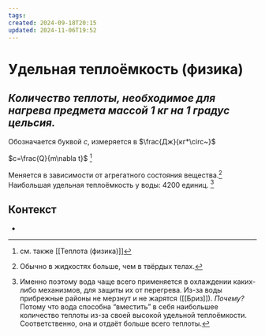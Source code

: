 ```yaml
---
tags: 
created: 2024-09-18T20:15
updated: 2024-11-06T19:52
---
```

# Удельная теплоёмкость (физика)

## ***Количество теплоты, необходимое для нагрева предмета массой 1 кг на 1 градус цельсия.***

Обозначается буквой $c$, измеряется в $\frac{Дж}{кг*\circ~\}$

$c=\frac{Q}{m\nabla t}$ [^1]

Меняется в зависимости от агрегатного состояния вещества.[^2]
Наибольшая удельная теплоёмкость у воды: 4200 единиц. [^3]

## Контекст
- 

[^1]: см. также [[Теплота (физика)]]
[^2]: Обычно в жидкостях больше, чем в твёрдых телах.
[^3]: Именно поэтому вода чаще всего применяется в охлаждении каких-либо механизмов, для защиты их от перегрева. Из-за воды прибрежные районы не мерзнут и не жарятся ([[Бриз]]).
*Почему?*
Потому что вода способна “вместить” в себя наибольшее количество теплоты из-за своей высокой удельной теплоёмкости. Соответственно, она и отдаёт больше всего теплоты.